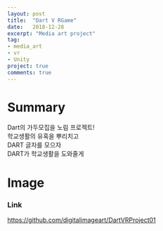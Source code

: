 ```yaml
---
layout: post
title:  "Dart V RGame"
date:   2018-12-28
excerpt: "Media art project"
tag:
- media_art
- vr
- Unity
project: true
comments: true
---
```


# Summary
Dart의 가두모집을 노림 프로젝트!  
학교생활의 유혹을 뿌리치고  
DART 글자를 모으자  
DART가 학교생활을 도와줄게  


# Image


### Link
https://github.com/digitalimageart/DartVRProject01
